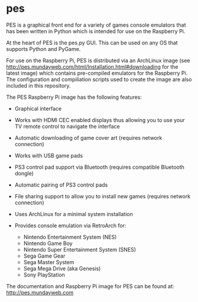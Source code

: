 pes
===

PES is a graphical front end for a variety of games console emulators that has been written in Python which is intended for use on the Raspberry Pi.

At the heart of PES is the pes.py GUI. This can be used on any OS that supports Python and PyGame.

For use on the Raspberry Pi, PES is distributed via an ArchLinux image (see http://pes.mundayweb.com/html/Installation.html#downloading for the latest image) which contains pre-compiled emulators for the Raspberry Pi. The configuration and compiliation scripts used to create the image are also included in this repository.

The PES Raspberry Pi image has the following features:

* Graphical interface
* Works with HDMI CEC enabled displays thus allowing you to use your TV remote control to navigate the interface
* Automatic downloading of game cover art (requires network connection)
* Works with USB game pads
* PS3 control pad support via Bluetooth (requires compatible Bluetooth dongle)
* Automatic pairing of PS3 control pads
* File sharing support to allow you to install new games (requires network connection)
* Uses ArchLinux for a minimal system installation
* Provides console emulation via RetroArch for:

  * Nintendo Entertainment System (NES)
  * Nintendo Game Boy
  * Nintendo Super Entertainment System (SNES)
  * Sega Game Gear
  * Sega Master System
  * Sega Mega Drive (aka Genesis)
  * Sony PlayStation
  
The documentation and Raspberry Pi image for PES can be found at: http://pes.mundayweb.com
